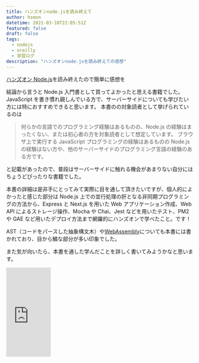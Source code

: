 ```yaml
---
title: ハンズオンnode.jsを読み終えて
author: hsmon
datetime: 2021-03-10T22:05:51Z
featured: false
draft: false
tags:
  - nodejs
  - oreilly
  - 学習ログ
description: "ハンズオンnode.jsを読み終えての感想"
---
```


[ハンズオン Node.js](https://amzn.to/2OaGRid)を読み終えたので簡単に感想を

結論から言うと Node.js 入門書として買ってよかったと思える書籍でした。  
JavaScript を書き慣れ親しんでいる方で、サーバーサイドについても学びたい方には特におすすめできると思います。
本書のの対象読者として挙げられているのは

> 何らかの言語でのプログラミング経験はあるものの、Node.js の経験はまったくない、または初心者の方を対象読者として想定しています。
> ブラウザ上で実行する JavaScript プログラミングの経験はあるものの Node.js の経験はない方や、他のサーバーサイドのプログラミング言語の経験のある方です。

と記載があったので、普段はサーバーサイドに触れる機会があまりない自分にはちょうどぴったりな書籍でした。

本書の詳細は是非手にとってみて実際に目を通して頂きたいですが、個人的によかったと感じた部分は Node.js 上での並行処理の肝となる非同期プログラミングの方法から、Express と Next.js を用いた Web アプリケーション作成、Web API によるストレージ操作、Mocha や Chai、Jest などを用いたテスト、PM2 や GAE など用いたデプロイ方法まで網羅的にハンズオンで学べたこと。です！

AST（コードをパースした抽象構文木）や[WebAssembly](https://developer.mozilla.org/ja/docs/WebAssembly)についても本書には書かれており、目から鱗な部分が多い印象でした。

また気が向いたら、本書を通した学んだことを詳しく書いてみようかなと思います。

<iframe style="width:120px;height:240px;" marginwidth="0" marginheight="0" scrolling="no" frameborder="0" src="https://rcm-fe.amazon-adsystem.com/e/cm?ref=qf_sp_asin_til&t=hattukun10f-22&m=amazon&o=9&p=8&l=as1&IS2=1&detail=1&asins=4873119235&linkId=6f32141e078ad893315c0e73147338b4&bc1=ffffff&amp;lt1=_blank&fc1=333333&lc1=0066c0&bg1=ffffff&f=ifr">
    </iframe>
